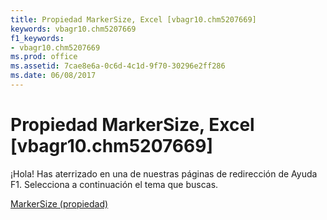 ```yaml
---
title: Propiedad MarkerSize, Excel [vbagr10.chm5207669]
keywords: vbagr10.chm5207669
f1_keywords:
- vbagr10.chm5207669
ms.prod: office
ms.assetid: 7cae8e6a-0c6d-4c1d-9f70-30296e2ff286
ms.date: 06/08/2017
---
```





# Propiedad MarkerSize, Excel [vbagr10.chm5207669]

¡Hola! Has aterrizado en una de nuestras páginas de redirección de Ayuda F1. Selecciona a continuación el tema que buscas.


 [MarkerSize (propiedad)](http://msdn.microsoft.com/library/markersize-property%28Office.15%29.aspx)


